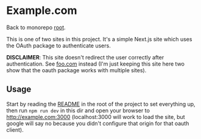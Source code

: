 # Example.com

Back to monorepo [root](../../../README.md).

This is one of two sites in this project. It's a simple Next.js site which uses the OAuth package to authenticate users.

**DISCLAIMER**: This site doesn't redirect the user correctly after authentication. See [foo.com](./../foo.com/README.md) instead (I'm just keeping this site here two show that the oauth package works with multiple sites).

## Usage

Start by reading the [README](../../README.md) in the root of the project to set everything up, then run `npm run dev` in this dir and open your browser to http://example.com:3000 (localhost:3000 will work to load the site, but google will say no because you didn't configure that origin for that oauth client).


